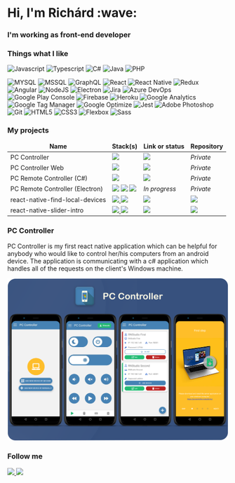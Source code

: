 <h1>Hi, I'm Richárd :wave:</h1>
<h3>I'm working as front-end developer</h3>

<h3>Things what I like</h3>

![Javascript](https://img.shields.io/badge/-Javascript-F7DF1E?style=for-the-badge&logo=javascript&logoColor=FFF)
![Typescript](https://img.shields.io/badge/-Typescript-3178C6?style=for-the-badge&logo=typescript&logoColor=FFF)
![C#](https://img.shields.io/badge/-C%23-239120?style=for-the-badge&logo=c-sharp&logoColor=white&logoColor=FFF)
![Java](https://img.shields.io/badge/-Java-007396?style=for-the-badge&logo=java&logoColor=FFF)
![PHP](https://img.shields.io/badge/-PHP-777BB4?style=for-the-badge&logo=php&logoColor=FFF)

![MYSQL](https://img.shields.io/badge/-MySQL-4479A1?style=for-the-badge&logo=mysql&logoColor=FFF)
![MSSQL](https://img.shields.io/badge/-MSSQL-CC2927?style=for-the-badge&logo=microsoft-sql-server&logoColor=FFF)
![GraphQL](https://img.shields.io/badge/-GraphQL-E10098?style=for-the-badge&logo=graphql&logoColor=FFF)
![React](https://img.shields.io/badge/-React-61DAFB?style=for-the-badge&logo=react&logoColor=FFF)
![React Native](https://img.shields.io/badge/-React_Native-61DAFB?style=for-the-badge&logo=react&logoColor=FFF)
![Redux](https://img.shields.io/badge/-Redux-764ABC?style=for-the-badge&logo=redux&logoColor=FFF)
![Angular](https://img.shields.io/badge/-Angular-DD0031?style=for-the-badge&logo=angular&logoColor=FFF)
![NodeJS](https://img.shields.io/badge/-Node.js-339933?style=for-the-badge&logo=node.js&logoColor=FFF)
![Electron](https://img.shields.io/badge/-Electron-47848F?style=for-the-badge&logo=electron&logoColor=FFF)
![Jira](https://img.shields.io/badge/-Jira-0052CC?style=for-the-badge&logo=jira-software&logoColor=FFF)
![Azure DevOps](https://img.shields.io/badge/-Azure_DevOps-0078D7?style=for-the-badge&logo=azuredevops&logoColor=FFF)
![Google Play Console](https://img.shields.io/badge/-Google_Play_Console-414141?style=for-the-badge&logo=google-play&logoColor=FFF)
![Firebase](https://img.shields.io/badge/-Firebase-FFCA28?style=for-the-badge&logo=firebase&logoColor=FFF)
![Heroku](https://img.shields.io/badge/-Heroku-430098?style=for-the-badge&logo=heroku&logoColor=FFF)
![Google Analytics](https://img.shields.io/badge/-Google_Analytics-E37400?style=for-the-badge&logo=google-analytics&logoColor=FFF)
![Google Tag Manager](https://img.shields.io/badge/-Google_Tag_Manager-246FD8?style=for-the-badge&logo=google-tag-manager&logoColor=FFF)
![Google Optimize](https://img.shields.io/badge/-Google_Optimize-B366F6?style=for-the-badge&logo=google-optimize&logoColor=FFF)
![Jest](https://img.shields.io/badge/-Jest-C21325?style=for-the-badge&logo=jest&logoColor=FFF)
![Adobe Photoshop](https://img.shields.io/badge/-Adobe_Photoshop-31A8FF?style=for-the-badge&logo=adobe-photoshop&logoColor=FFF)
![Git](https://img.shields.io/badge/-Git-F05032?style=for-the-badge&logo=git&logoColor=FFF)
![HTML5](https://img.shields.io/badge/-HTML5-E34F26?style=for-the-badge&logo=html5&logoColor=FFF)
![CSS3](https://img.shields.io/badge/-CSS3-157286?style=for-the-badge&logo=css3&logoColor=FFF)
![Flexbox](https://img.shields.io/badge/-Flexbox-157286?style=for-the-badge&logo=css3&logoColor=FFF)
![Sass](https://img.shields.io/badge/-Sass-CC6699?style=for-the-badge&logo=sass&logoColor=FFF)

<h3>My projects</h3>
<table>
  <thead align="center">
    <tr>
      <td><b>Name</b></td>
      <td><b>Stack(s)</b></td>
      <td><b>Link or status</b></td>
      <td><b>Repository</b></td>
    </tr>
  </thead>
  <tbody>
    <tr>
      <td>PC Controller</td>
      <td>
        <a href="https://reactnative.dev/">
          <img src="https://img.shields.io/badge/-React_Native-000?style=for-the-badge&logo=react" />
        </a>
      </td>
      <td>
         <a href="https://play.google.com/store/apps/details?id=com.pccontroller">
          <img src="https://img.shields.io/badge/-Google_Play-000?style=for-the-badge&logo=google-play" />
        </a>
      </td>
      <td><i>Private</i></td>
    </tr>
    <tr>
      <td>PC Controller Web</td>
      <td>
        <a href="https://reactjs.org/">
          <img src="https://img.shields.io/badge/-React-000?style=for-the-badge&logo=react" />
        </a>
      </td>
      <td>
         <a href="https://pccontroller.rnstudio.hu/">
          <img src="https://img.shields.io/badge/-Website-000?style=for-the-badge" />
        </a>
      </td>
      <td><i>Private</i></td>
    </tr>
    <tr>
      <td>PC Remote Controller (C#)</td>
      <td>
        <a href="https://docs.microsoft.com/en-us/dotnet/csharp/">
          <img src="https://img.shields.io/badge/-C%23-000?style=for-the-badge&logo=c-sharp&logoColor=white" />
        </a>
      </td>
      <td>
         <a href="https://pccontroller.rnstudio.hu/">
          <img src="https://img.shields.io/badge/-Available_on_the_website-000?style=for-the-badge" />
        </a>
      </td>
      <td><i>Private</i></td>
    </tr>
    <tr>
      <td>PC Remote Controller (Electron)</td>
      <td>
          <img src="https://img.shields.io/badge/-Electron-000?style=for-the-badge&logo=electron" />
          <img src="https://img.shields.io/badge/-Node.js-000?style=for-the-badge&logo=node.js" />
          <img src="https://img.shields.io/badge/-React-000?style=for-the-badge&logo=react" />
      </td>
      <td>
        <i>In progress</i>
      </td>
      <td><i>Private</i></td>
    </tr>
    <tr>
      <td>react-native-find-local-devices</td>
      <td>
          <a href="https://reactnative.dev/">
            <img src="https://img.shields.io/badge/-React_Native-000?style=for-the-badge&logo=react" />
          </a>
          <img src="https://img.shields.io/badge/-Java-000?style=for-the-badge&logo=java" />
      </td>
      <td>
         <a href="https://www.npmjs.com/package/react-native-find-local-devices">
          <img src="https://img.shields.io/badge/-npm_package-000?style=for-the-badge&logo=npm" />
        </a>
      </td>
      <td>
        <a href="https://github.com/RichardRNStudio/react-native-find-local-devices">
          <img src="https://img.shields.io/badge/-github-000?style=for-the-badge&logo=github" />
        </a>
      </td>
    </tr>
    <tr>
      <td>react-native-slider-intro</td>
      <td>
          <a href="https://reactnative.dev/">
            <img src="https://img.shields.io/badge/-React_Native-000?style=for-the-badge&logo=react" />
          </a>
          <img src="https://img.shields.io/badge/-Typescript-000?style=for-the-badge&logo=typescript" />
      </td>
      <td>
         <a href="https://www.npmjs.com/package/react-native-slider-intro">
          <img src="https://img.shields.io/badge/-npm_package-000?style=for-the-badge&logo=npm" />
        </a>
      </td>
      <td>
        <a href="https://github.com/RichardRNStudio/react-native-slider-intro">
          <img src="https://img.shields.io/badge/-github-000?style=for-the-badge&logo=github" />
        </a>
      </td>
    </tr>
  </tbody>
</table>

<h3>PC Controller</h3>
<p>PC Controller is my first react native application which can be helpful for anybody who would like to control her/his computers from an android device. The application is communicating with a c# application which handles all of the requests on the client's Windows machine.</p>

<a href="https://pccontroller.rnstudio.hu/">
  <img src="https://github.com/RichardRNStudio/RichardRNStudio/blob/main/mockups.png?raw=true" />
</a>

<h3>Follow me</h3>
<a href="https://www.linkedin.com/in/nagy-rich%C3%A1rd-3363a9140/">
  <img src="https://img.shields.io/badge/-LINKEDIN-blue?style=for-the-badge&logo=linkedin&logoColor=white"/>
</a>
<a href="https://github.com/RichardRNStudio">
  <img src="https://img.shields.io/badge/-Github-000?style=for-the-badge&logo=github"/>
</a>

